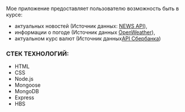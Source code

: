 
Мое приложение предоставляет пользователю возможность быть в курсе:
* актуальных новостей (Источник данных: [NEWS API](https://newsapi.org/)), 
* информации о погоде (Источник данных [OpenWeather](https://openweathermap.org/api)),
* актуальном курс валют (Источник данных[API Сбербанка](https://developer.sberbank.ru/))

### СТЕК ТЕХНОЛОГИЙ:
* HTML
* CSS
* Node.js
* Mongoose
* MongoDB
* Express
* HBS
